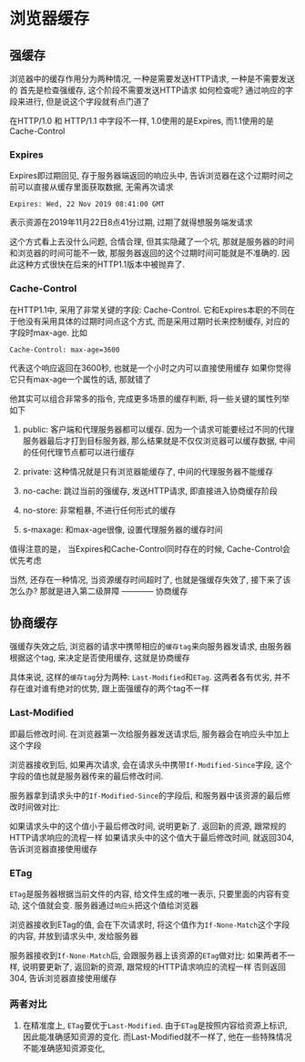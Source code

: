 # 浏览器缓存

## 强缓存
浏览器中的缓存作用分为两种情况, 一种是需要发送HTTP请求, 一种是不需要发送的
首先是检查强缓存, 这个阶段不需要发送HTTP请求
如何检查呢? 通过响应的字段来进行, 但是说这个字段就有点门道了

在HTTP/1.0 和 HTTP/1.1 中字段不一样, 1.0使用的是Expires, 而1.1使用的是Cache-Control

### Expires
Expires即过期回见, 存于服务器端返回的响应头中, 告诉浏览器在这个过期时间之前可以直接从缓存里面获取数据, 无需再次请求

```http/1.0
Expires: Wed, 22 Nov 2019 08:41:00 GMT
```

表示资源在2019年11月22日8点41分过期, 过期了就得想服务端发请求

这个方式看上去没什么问题, 合情合理, 但其实隐藏了一个坑, 那就是服务器的时间和浏览器的时间可能不一致, 那服务器返回的这个过期时间可能就是不准确的. 因此这种方式很快在后来的HTTP1.1版本中被抛弃了.


### Cache-Control
在HTTP1.1中, 采用了非常关键的字段: Cache-Control. 
它和Expires本职的不同在于他没有采用具体的过期时间点这个方式, 而是采用过期时长来控制缓存, 对应的字段时max-age. 比如

```http/1.1
Cache-Control: max-age=3600
```

代表这个响应返回在3600秒, 也就是一个小时之内可以直接使用缓存
如果你觉得它只有max-age一个属性的话, 那就错了

他其实可以组合非常多的指令, 完成更多场景的缓存判断, 将一些关键的属性列举如下

1. public: 客户端和代理服务器都可以缓存. 因为一个请求可能要经过不同的代理服务器最后才打到目标服务器, 那么结果就是不仅仅浏览器可以缓存数据, 中间的任何代理节点都可以进行缓存

2. private: 这种情况就是只有浏览器能缓存了, 中间的代理服务器不能缓存

3. no-cache: 跳过当前的强缓存, 发送HTTP请求, 即直接进入协商缓存阶段

4. no-store: 非常粗暴, 不进行任何形式的缓存

5. s-maxage: 和max-age很像, 设置代理服务器的缓存时间


值得注意的是， 当Expires和Cache-Control同时存在的时候, Cache-Control会优先考虑

当然, 还存在一种情况, 当资源缓存时间超时了, 也就是强缓存失效了, 接下来了该怎么办?
那就是进入第二级屏障 ———— 协商缓存


## 协商缓存
强缓存失效之后, 浏览器的请求中携带相应的`缓存tag`来向服务器发请求, 由服务器根据这个tag, 来决定是否使用缓存, 这就是协商缓存

具体来说, 这样的`缓存tag`分为两种: `Last-Modified`和`ETag`. 这两者各有优劣, 并不存在谁对谁有绝对的优势, 跟上面强缓存的两个tag不一样

### Last-Modified
即最后修改时间. 在浏览器第一次给服务器发送请求后, 服务器会在响应头中加上这个字段

浏览器接收到后, 如果再次请求, 会在请求头中携带`If-Modified-Since`字段, 这个字段的值也就是服务器传来的最后修改时间.

服务器拿到请求头中的`If-Modified-Since`的字段后, 和服务器中该资源的最后修改时间做对比:

如果请求头中的这个值小于最后修改时间, 说明更新了. 返回新的资源, 跟常规的HTTP请求响应的流程一样
如果请求头中的这个值大于最后修改时间, 就返回304, 告诉浏览器直接使用缓存

### ETag
`ETag`是服务器根据当前文件的内容, 给文件生成的唯一表示, 只要里面的内容有变动, 这个值就会变. 服务器通过`响应头`把这个值给浏览器

浏览器接收到ETag的值, 会在下次请求时, 将这个值作为`If-None-Match`这个字段的内容, 并放到请求头中, 发给服务器

服务器接收到`If-None-Match`后, 会跟服务器上该资源的`ETag`做对比:
如果两者不一样, 说明要更新了, 返回新的资源, 跟常规的HTTP请求响应的流程一样
否则返回304, 告诉浏览器直接使用缓存

### 两者对比
1. 在精准度上, `ETag`要优于`Last-Modified`. 由于`ETag`是按照内容给资源上标识, 因此能准确感知资源的变化. 而Last-Modified就不一样了, 他在一些特殊情况不能准确感知资源变化,